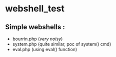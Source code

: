 # webshell_test

## Simple webshells :
 - bourrin.php (*very noisy*)
 - system.php (quite similar, poc of system() cmd)
 - eval.php (using eval() function)
